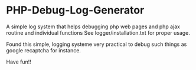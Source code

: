 # PHP-Debug-Log-Generator
A simple log system that helps debugging php web pages and php ajax routine and individual functions
See logger/installation.txt for proper usage.

Found this simple, logging systeme very practical to debug such things as google recaptcha for instance.

Have fun!!
